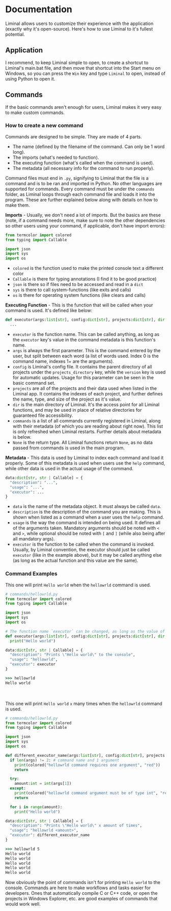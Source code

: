 # Documentation
Liminal allows users to customize their experience with the application (exactly why it's open-source).
Here's how to use Liminal to it's fullest potential.

## Application
I recommend, to keep Liminal simple to open, to create a shortcut to Liminal's main.bat file, and then move that shortcut into the Start menu on Windows, so you can press the `Win` key and type `Liminal` to open, instead of using Python to open it.

## Commands
If the basic commands aren't enough for users, Liminal makes it very easy to make custom commands.

### How to create a new command
Commands are designed to be simple. They are made of 4 parts.
- The name (defined by the filename of the command. Can only be 1 word long).
- The imports (what's needed to function).
- The executing function (what's called when the command is used).
- The metadata (all necessary info for the command to run properly).
  
Command files must end in `.py`, signifying to Liminal that the file is a command and is to be ran and imported in Python. No other languages are supported for commands.
Every command must be under the `commands` folder, as Liminal loops through each command file and loads it into the program.
These are further explained below along with details on how to make them.

**Imports** - 
Usually, we don't need a lot of imports. But the basics are these (note, if a command needs more, make sure to note the other dependencies so other users using your command, if applicable, don't have import errors):
```python
from termcolor import colored
from typing import Callable

import json
import sys
import os
```
- `colored` is the function used to make the printed console text a different color
- `Callable` is there for typing annotations (I find it to be good practice)
- `json` is there so if files need to be accessed and read in a `dict`
- `sys` is there to call system-functions (like exits and calls)
- `os` is there for operating system functions (like clears and calls)

**Executing Function** - 
This is the function that will be called when your command is used. It's defined like below:
```python
def executor(args:list[str], config:dict[str], projects:dict[str], dir:str, commands:dict[str]) -> None:
  ...
```
- `executor` is the function name. This can be called anything, as long as the `executor` key's value in the command metadata is this function's name.
- `args` is always the first parameter. This is the command entered by the user, but split between each word (a list of words used. Index 0 is the command name, indexes 1+ are the arguments).
- `config` is Liminal's config file. It contains the parent directory of all projects under the `projects_directory` key, while the `version` key is used for automatic updates. Usage for this parameter can be seen in the basic command set.
- `projects` are all of the projects and their data used when listed in the Liminal app. It contains the indexes of each project, and further defines the name, type, and size of the project as it's value.
- `dir` is the main directory of Liminal. It's the access point for all Liminal functions, and may be used in place of relative directories for guaranteed file accessibility.
- `commands` is a list of all commands currently registered in Liminal, along with their metadata (of which you are reading about right now). This list is only refreshed when Liminal restarts. Further details about metadata is below.
- `None` is the return type. All Liminal functions return `None`, as no data passed from commands is used in the main program.

**Metadata** - 
This data is used by Liminal to index each command and load it properly. Some of this metadata is used when users use the `help` command, while other data is used in the actual usage of the command.
```python
data:dict[str, str | Callable] = {
  "description": "...",
  "usage": "...",
  "executor": ...
}
```
- `data` is the name of the metadata object. It must always be called `data`.
- `description` is the description of the command you are making. This is shown when listed as a command when a user uses the `help` command.
- `usage` is the way the command is intended on being used. It defines all of the arguments taken. Mandatory arguments should be noted with `<` and `>`, while optional should be noted with `[` and `]` (while also being after all mandatory args).
- `executor` is the function to be called when the command is invoked. Usually, by Liminal convention, the executor should just be called `executor` (like in the example above), but it may be called anything else (as long as the actual function and this value are the same).

### Command Examples
This one will print `Hello world` when the `hellowrld` command is used.
```python
# commands/hellowrld.py
from termcolor import colored
from typing import Callable

import json
import sys
import os

# The function name `executor` can be changed, as long as the value of "executor" in `data` is changed to the same
def executor(args:list[str], config:dict[str], projects:dict[str], dir:str, commands:dict[str]) -> None:
  print("Hello world")

data:dict[str, str | Callable] = {
  "description": "Prints \"Hello world\" to the console",
  "usage": "hellowrld",
  "executor": executor
}
```
```cmd
>>> hellowrld
Hello world
```
<br><br>
This one will print `Hello world` `x` many times when the `hellowrld` command is used.
```python
# commands/hellowrld.py
from termcolor import colored
from typing import Callable

import json
import sys
import os

def different_executor_name(args:list[str], config:dict[str], projects:dict[str], dir:str, commands:dict[str]) -> None:
  if len(args) != 2: # command name and 1 argument
    print(colored("hellowrld command requires one argument", "red"))
    return

  try:
    amount:int = int(args[1])
  except:
    print(colored("hellowrld command argument must be of type int", "red"))
    return

  for i in range(amount):
    print("Hello world")

data:dict[str, str | Callable] = {
  "description": "Prints \"Hello world\" x amount of times",
  "usage": "hellowrld <amount>",
  "executor": different_executor_name
}
```
```cmd
>>> hellowrld 5
Hello world
Hello world
Hello world
Hello world
Hello world
```

Now obviously the point of commands isn't for printing `Hello world` to the console. Commands are here to make workflows and tasks easier for developers. Ones that automatically compile C or C++ code, or open the projects in Windows Explorer, etc. are good examples of commands that would work well.

